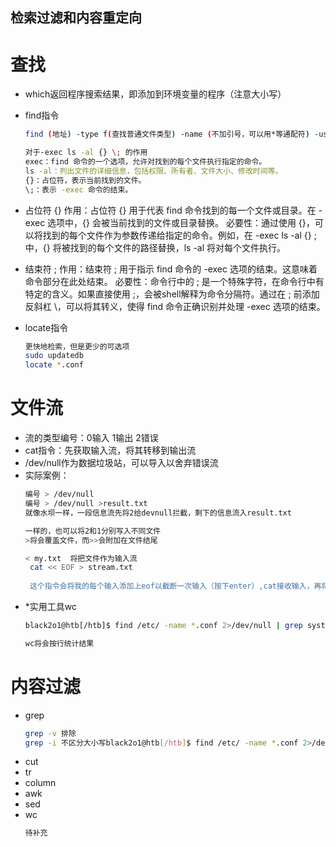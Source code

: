 ## 检索过滤和内容重定向

# 查找
- which返回程序搜索结果，即添加到环境变量的程序（注意大小写）
- find指令
  ```bash
  find (地址) -type f(查找普通文件类型) -name (不加引号，可以用*等通配符) -user (指定用户) -size +20k -size -28k -newermt 2020-03-03 -exec ls -al {} \; 2>/dev/null(舍弃错误输出)
  
  对于-exec ls -al {} \; 的作用
  exec：find 命令的一个选项，允许对找到的每个文件执行指定的命令。
  ls -al：列出文件的详细信息，包括权限、所有者、文件大小、修改时间等。
  {}：占位符，表示当前找到的文件。
  \;：表示 -exec 命令的结束。
  ```
- 占位符 {}
  作用：占位符 {} 用于代表 find 命令找到的每一个文件或目录。在 -exec 选项中，{} 会被当前找到的文件或目录替换。
  必要性：通过使用 {}，可以将找到的每个文件作为参数传递给指定的命令。例如，在 -exec ls -al {} \; 中，{} 将被找到的每个文件的路径替换，ls -al 将对每个文件执行。
- 结束符 \;
  作用：结束符 \; 用于指示 find 命令的 -exec 选项的结束。这意味着命令部分在此处结束。
  必要性：命令行中的 ; 是一个特殊字符，在命令行中有特定的含义。如果直接使用 ;，会被shell解释为命令分隔符。通过在 ; 前添加反斜杠 \，可以将其转义，使得 find 命令正确识别并处理 -exec 选项的结束。


- locate指令
  ```bash
  更快地检索，但是更少的可选项
  sudo updatedb
  locate *.conf
  ```


# 文件流
- 流的类型编号：0输入 1输出 2错误
- cat指令：先获取输入流，将其转移到输出流
- /dev/null作为数据垃圾站，可以导入以舍弃错误流
- 实际案例：
  ```bash
  编号 > /dev/null
  编号 > /dev/null >result.txt
  就像水坝一样，一段信息流先将2给devnull拦截，剩下的信息流入result.txt
  
  一样的，也可以将2和1分别写入不同文件
  >将会覆盖文件，而>>会附加在文件结尾
  
  < my.txt  将把文件作为输入流
   cat << EOF > stream.txt
   
   这个指令会将我的每个输入添加上eof以截断一次输入（按下enter）,cat接收输入，再将其作为输出，输出给txt文本，显然<<作为附加而不是覆盖的意义是非常明显的
  ```
- *实用工具wc
  ```bash
  black2o1@htb[/htb]$ find /etc/ -name *.conf 2>/dev/null | grep systemd | wc -l
  
  wc将会按行统计结果
  ```
  
  
# 内容过滤
- grep
  ```bash
  grep -v 排除
  grep -i 不区分大小写black2o1@htb[/htb]$ find /etc/ -name *.conf 2>/dev/null | grep systemd | wc -l
  ```
- cut 
- tr
- column
- awk
- sed
- wc
  ```bash
  待补充
  ```
  


